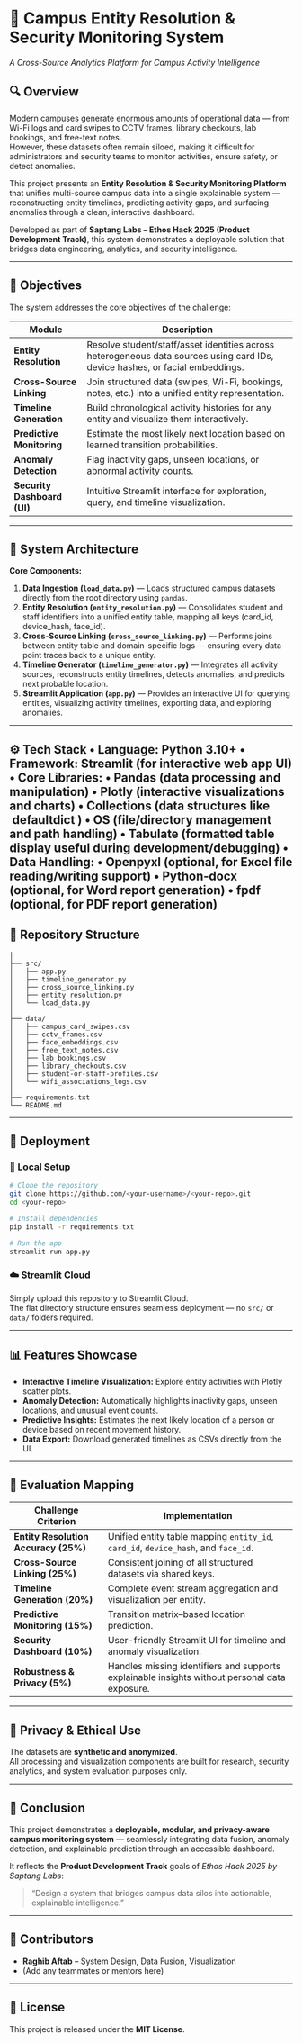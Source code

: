 # 🏫 Campus Entity Resolution & Security Monitoring System
*A Cross-Source Analytics Platform for Campus Activity Intelligence*

## 🔍 Overview
Modern campuses generate enormous amounts of operational data — from Wi-Fi logs and card swipes to CCTV frames, library checkouts, lab bookings, and free-text notes.  
However, these datasets often remain siloed, making it difficult for administrators and security teams to monitor activities, ensure safety, or detect anomalies.

This project presents an **Entity Resolution & Security Monitoring Platform** that unifies multi-source campus data into a single explainable system — reconstructing entity timelines, predicting activity gaps, and surfacing anomalies through a clean, interactive dashboard.

Developed as part of **Saptang Labs – Ethos Hack 2025 (Product Development Track)**, this system demonstrates a deployable solution that bridges data engineering, analytics, and security intelligence.

---

## 🎯 Objectives
The system addresses the core objectives of the challenge:

| Module | Description |
|---------|--------------|
| **Entity Resolution** | Resolve student/staff/asset identities across heterogeneous data sources using card IDs, device hashes, or facial embeddings. |
| **Cross-Source Linking** | Join structured data (swipes, Wi-Fi, bookings, notes, etc.) into a unified entity representation. |
| **Timeline Generation** | Build chronological activity histories for any entity and visualize them interactively. |
| **Predictive Monitoring** | Estimate the most likely next location based on learned transition probabilities. |
| **Anomaly Detection** | Flag inactivity gaps, unseen locations, or abnormal activity counts. |
| **Security Dashboard (UI)** | Intuitive Streamlit interface for exploration, query, and timeline visualization. |

---

## 🧠 System Architecture
**Core Components:**

1. **Data Ingestion (`load_data.py`)** — Loads structured campus datasets directly from the root directory using `pandas`.  
2. **Entity Resolution (`entity_resolution.py`)** — Consolidates student and staff identifiers into a unified entity table, mapping all keys (card_id, device_hash, face_id).  
3. **Cross-Source Linking (`cross_source_linking.py`)** — Performs joins between entity table and domain-specific logs — ensuring every data point traces back to a unique entity.  
4. **Timeline Generator (`timeline_generator.py`)** — Integrates all activity sources, reconstructs entity timelines, detects anomalies, and predicts next probable location.  
5. **Streamlit Application (`app.py`)** — Provides an interactive UI for querying entities, visualizing activity timelines, exporting data, and exploring anomalies.

---

⚙️ Tech Stack
	•	Language: Python 3.10+
	•	Framework: Streamlit (for interactive web app UI)
	•	Core Libraries:
	•	Pandas (data processing and manipulation)
	•	Plotly (interactive visualizations and charts)
	•	Collections (data structures like  defaultdict )
	•	OS (file/directory management and path handling)
	•	Tabulate (formatted table display useful during development/debugging)
	•	Data Handling:
	•	Openpyxl (optional, for Excel file reading/writing support)
	•	Python-docx (optional, for Word report generation)
	•	fpdf (optional, for PDF report generation)
---

## 📂 Repository Structure
```
│
├── src/
│   ├── app.py
│   ├── timeline_generator.py
│   ├── cross_source_linking.py
│   ├── entity_resolution.py
│   └── load_data.py
│
├── data/
│   ├── campus_card_swipes.csv
│   ├── cctv_frames.csv
│   ├── face_embeddings.csv
│   ├── free_text_notes.csv
│   ├── lab_bookings.csv
│   ├── library_checkouts.csv
│   ├── student-or-staff-profiles.csv
│   └── wifi_associations_logs.csv
│
├── requirements.txt
└── README.md

```

---

## 🚀 Deployment
### 🔧 Local Setup
```bash
# Clone the repository
git clone https://github.com/<your-username>/<your-repo>.git
cd <your-repo>

# Install dependencies
pip install -r requirements.txt

# Run the app
streamlit run app.py
```

### ☁️ Streamlit Cloud
Simply upload this repository to Streamlit Cloud.  
The flat directory structure ensures seamless deployment — no `src/` or `data/` folders required.

---

## 📊 Features Showcase
- **Interactive Timeline Visualization:** Explore entity activities with Plotly scatter plots.  
- **Anomaly Detection:** Automatically highlights inactivity gaps, unseen locations, and unusual event counts.  
- **Predictive Insights:** Estimates the next likely location of a person or device based on recent movement history.  
- **Data Export:** Download generated timelines as CSVs directly from the UI.

---

## 🧩 Evaluation Mapping
| Challenge Criterion | Implementation |
|----------------------|----------------|
| **Entity Resolution Accuracy (25%)** | Unified entity table mapping `entity_id`, `card_id`, `device_hash`, and `face_id`. |
| **Cross-Source Linking (25%)** | Consistent joining of all structured datasets via shared keys. |
| **Timeline Generation (20%)** | Complete event stream aggregation and visualization per entity. |
| **Predictive Monitoring (15%)** | Transition matrix–based location prediction. |
| **Security Dashboard (10%)** | User-friendly Streamlit UI for timeline and anomaly visualization. |
| **Robustness & Privacy (5%)** | Handles missing identifiers and supports explainable insights without personal data exposure. |

---

## 🔐 Privacy & Ethical Use
The datasets are **synthetic and anonymized**.  
All processing and visualization components are built for research, security analytics, and system evaluation purposes only.

---

## 🏁 Conclusion
This project demonstrates a **deployable, modular, and privacy-aware campus monitoring system** — seamlessly integrating data fusion, anomaly detection, and explainable prediction through an accessible dashboard.

It reflects the **Product Development Track** goals of *Ethos Hack 2025 by Saptang Labs*:  
> “Design a system that bridges campus data silos into actionable, explainable intelligence.”

---

## 👥 Contributors
- **Raghib Aftab** – System Design, Data Fusion, Visualization  
- (Add any teammates or mentors here)

---

## 🧾 License
This project is released under the **MIT License**.
